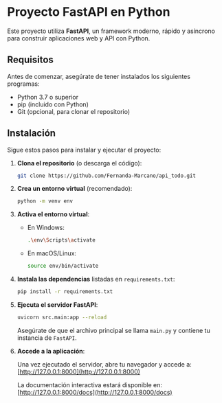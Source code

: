 # Proyecto FastAPI en Python

Este proyecto utiliza **FastAPI**, un framework moderno, rápido y asíncrono para construir aplicaciones web y API con Python.

## Requisitos

Antes de comenzar, asegúrate de tener instalados los siguientes programas:

- Python 3.7 o superior
- pip (incluido con Python)
- Git (opcional, para clonar el repositorio)

## Instalación

Sigue estos pasos para instalar y ejecutar el proyecto:

1. **Clona el repositorio** (o descarga el código):

    ```bash
    git clone https://github.com/Fernanda-Marcano/api_todo.git
    ```

2. **Crea un entorno virtual** (recomendado):

    ```bash
    python -m venv env
    ```

3. **Activa el entorno virtual**:

    - En Windows:
      ```bash
      .\env\Scripts\activate
      ```
    - En macOS/Linux:
      ```bash
      source env/bin/activate
      ```

4. **Instala las dependencias** listadas en `requirements.txt`:

    ```bash
    pip install -r requirements.txt
    ```

5. **Ejecuta el servidor FastAPI**:

    ```bash
    uvicorn src.main:app --reload
    ```

    Asegúrate de que el archivo principal se llama `main.py` y contiene tu instancia de `FastAPI`.

6. **Accede a la aplicación**:

    Una vez ejecutado el servidor, abre tu navegador y accede a:
    [http://127.0.0.1:8000](http://127.0.0.1:8000)

    La documentación interactiva estará disponible en:
    [http://127.0.0.1:8000/docs](http://127.0.0.1:8000/docs)


